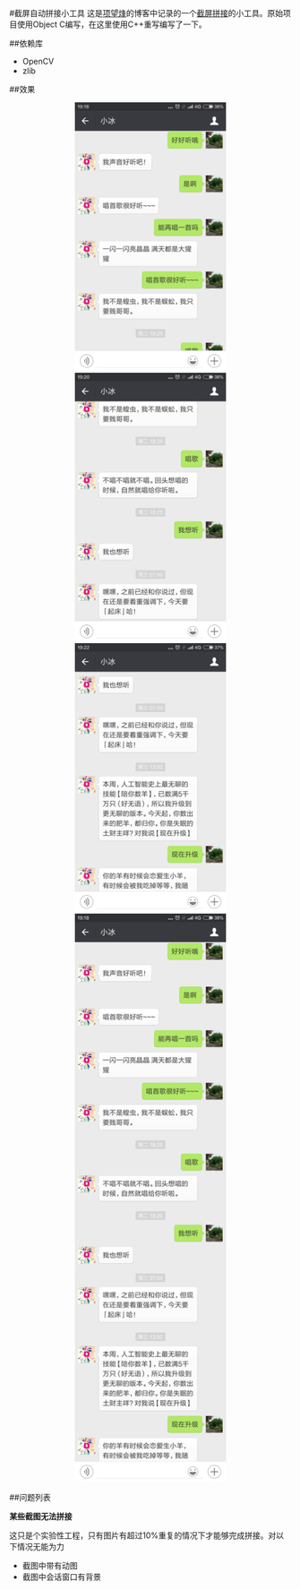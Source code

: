 #截屏自动拼接小工具
这是[项望烽](http://xiangwangfeng.com/ "阿毛的蛋疼地")的博客中记录的一个[截屏拼接](http://xiangwangfeng.com/2015/11/30/%E8%AE%B0%E4%B8%80%E4%B8%AA%E6%88%AA%E5%9B%BE%E6%8B%BC%E6%8E%A5%E7%9A%84%E5%B0%8F%E5%B7%A5%E5%85%B7/)的小工具。原始项目使用Object C编写，在这里使用C++重写编写了一下。

##依赖库
- OpenCV
- zlib

##效果
<center>
<img src="./image/merge1.png" width = "270" height = "480" alt="图片名称" />
<img src="./image/merge2.png" width = "270" height = "480" alt="图片名称" />
<img src="./image/merge3.png" width = "270" height = "480" alt="图片名称" />
</center>
<center>
<img src="./image/merge.png" width = "270" alt="图片名称" />
</center>



##问题列表

**某些截图无法拼接**

这只是个实验性工程，只有图片有超过10%重复的情况下才能够完成拼接。对以下情况无能为力

- 截图中带有动图
- 截图中会话窗口有背景



